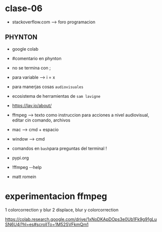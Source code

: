 # clase-06
* stackoverflow.com --> foro programacion

## PHYNTON
* google colab
* #comentario en phynton
* no se termina con ;
* para variable --> i = x
* para manerjas cosas `audiovisuales`
  
* ecosistema de herramientas de `sam lavigne`
* https://lav.io/about/
* ffmpeg --> texto como instruccion para acciones a nivel audiovisual, editar cin comando, archivos
* mac --> cmd + espacio
* window --> cmd
* comandos en `bash`para preguntas del terminal !
* pypi.org
* !ffmpeg --help

* matt romein

# experimentacion ffmpeg
1 colorcorrection y blur
2 displace, blur y colorcorrection

https://colab.research.google.com/drive/1xNoDKApDOps3e0Ub1Fk9g91gLuSN6U4j?hl=es#scrollTo=1M52SVFkmQm1
